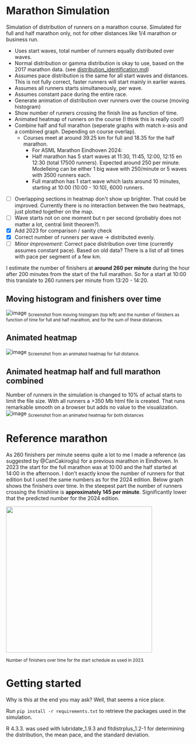 # Marathon Simulation
Simulation of distribution of runners on a marathon course. Simulated for full and half marathon only, not for other distances like 1/4 marathon or business run.

- Uses start waves, total number of runners equally distributed over waves.
- Normal distribution or gamma distribution is okay to use, based on the 2017 marathon data. (see [distribution_identification.md](https://github.com/mhurk/marathon/blob/main/distribution_identification.md))
- Assumes pace distribution is the same for all start waves and distances. This is not fully correct, faster runners will start mainly in earlier waves.
- Assumes all runners starts simultaneously, per wave. 
- Assumes constant pace during the entire race.
- Generate animation of distribution over runners over the course (moving histogram)
- Show number of runners crossing the finish line as function of time.
- Animated heatmap of runners on the course (I think this is really cool!)
- Combine half and full marathon (seperate graphs with match x-asis and a combined graph. Depending on course overlap).
    - Courses meet at around 39.25 km for full and 18.35 for the half marathon.
      - For ASML Marathon Eindhoven 2024:
      - Half marathon has 5 start waves at 11:30, 11:45, 12:00, 12:15 en 12:30 (total 17500 runners). Expected around 250 per minute. Modelleing can be either 1 big wave with 250/minute or 5 waves with 3500 runners each.
      - Full marathon has 1 start wave which lasts around 10 minutes, starting at 10:00 (10:00 - 10:10), 6000 runners.
- [ ] Overlapping sections in heatmap don't show up brighter. That could be improved. Currently there is no interaction between the two heatmaps, just plotted together on the map.
- [ ] Wave starts not on one moment but n per second (probably does not matter a lot, central limit theorem?).
- [x] Add 2023 for comparison / sanity check
- [x] Correct number of runners per wave -> distributed evenly.
- [ ] _Minor improvement_: Correct pace distribution over time (currently assumes constant pace). Based on old data? There is a list of all times with pace per segment of a few km.

I estimate the number of finishers at **around 260 per minute** during the hour after 200 minutes from the start of the full marathon. So for a start at 10:00 this translate to 260 runners per minute from 13:20 - 14:20.

## Moving histogram and finishers over time
![image](https://github.com/user-attachments/assets/ff8ece7f-6263-408d-9b90-94c2495067ac)
<sub>Screenshot from moving histogram (top left) and the number of finishers as function of time for full and half marathon, and for the sum of these distances.</sub>

## Animated heatmap
![image](https://github.com/user-attachments/assets/65b3fbeb-0d56-4023-ba01-44e63a08fea0)
<sub>Screenshot from an animated heatmap for full distance.</sub>

## Animated heatmap half and full marathon combined
Number of runners in the simulation is changed to 10% of actual starts to limit the file size. With all runners a >350 Mb html file is created. That runs remarkable smooth on a browser but adds no value to the visualization.
![image](https://github.com/user-attachments/assets/fe1af19e-4ab1-4f4e-a8a3-887d0a762ef6)
<sub>Screenshot from an animated heatmap for both distances</sub>

# Reference marathon
As 260 finishers per minute seems quite a lot to me I made a reference (as suggested by @CanCakiroglu) for a previous marathon in Eindhoven. In 2023 the start for the full marathon was at 10:00 and the half started at 14:00 in the afternoon. I don't exactly know the number of runners for that edition but I used the same numbers as for the 2024 edition. Below graph shows the finishers over time. In the steepest part the number of runners crossing the finishline is **approximately 145 per minute**. Significantly lower that the predicted number for the 2024 edition.

<img src="https://github.com/user-attachments/assets/1eb5fd93-c4e7-48e0-98a8-33b3bc8e909b" height="400">

<sub>Number of finishers over time for the start schedule as used in 2023.</sub>

# Getting started
Why is this at the end you may ask? Well, that seems a nice place.

Run ```pip install -r requirements.txt``` to retrieve the packages used in the simulation.

R 4.3.3. was used with lubridate_1.9.3 and fitdistrplus_1.2-1 for determining the distribution, the mean pace, and the standard deviation.


